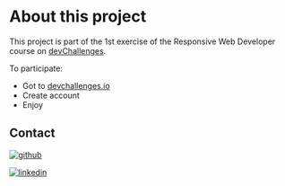 # About this project

This project is part of the 1st exercise of the Responsive Web Developer course on [devChallenges](https://devchallenges.io/).

To participate:
* Got to [devchallenges.io](https://devchallenges.io/) 
* Create account
* Enjoy

## Contact
[![github](https://img.shields.io/badge/GitHub-100000?style=for-the-badge&logo=github&logoColor=white)](https://github.com/gtcore902)

[![linkedin](https://img.shields.io/badge/LinkedIn-0077B5?style=for-the-badge&logo=linkedin&logoColor=white)](https://linkedin.com/in/ga%C3%ABtan-tremois-a956a91a3)

